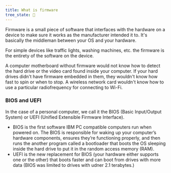 ```yaml
---
title: What is firmware
tree_state: 🌱
---
```


Firmware is a small piece of software that interfaces with the hardware on a device to make sure it works as the manufacturer intended it to. It's basically the middleman between your OS and your hardware.

For simple devices like traffic lights, washing machines, etc. the firmware is the entirety of the software on the device.

A computer motherboard without firmware would not know how to detect the hard drive or the video card found inside your computer. If your hard drives didn't have firmware embedded in them, they wouldn't know how fast to spin or when to stop. A wireless network card wouldn't know how to use a particular radiofrequency for connecting to Wi-Fi.

### BIOS and UEFI

In the case of a personal computer, we call it the BIOS (Basic Input/Output System) or UEFI (Unified Extensible Firmware Interface). 
- BIOS is the first software IBM PC compatible computers run when powered on. The BIOS is responsible for waking up your computer’s hardware components, ensures they’re functioning properly, and then runs the another program called a bootloader that boots the OS sleeping inside the hard drive to put it in the random access memory (RAM).
- UEFI is the new replacement for BIOS (your hardware either supports one or the other) that boots faster and can boot from drives with more data (BIOS was limited to drives with udner 2.1 terabytes.)

